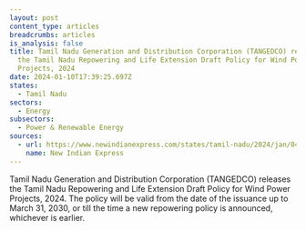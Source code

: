 ```yaml
---
layout: post
content_type: articles
breadcrumbs: articles
is_analysis: false
title: Tamil Nadu Generation and Distribution Corporation (TANGEDCO) releases
  the Tamil Nadu Repowering and Life Extension Draft Policy for Wind Power
  Projects, 2024
date: 2024-01-10T17:39:25.697Z
states:
  - Tamil Nadu
sectors:
  - Energy
subsectors:
  - Power & Renewable Energy
sources:
  - url: https://www.newindianexpress.com/states/tamil-nadu/2024/jan/04/tangedco-releases-draft-repowering-policy-for-wind-power-projects-in-tn-2647682.html
    name: New Indian Express
---
```

Tamil Nadu Generation and Distribution Corporation (TANGEDCO) releases the Tamil Nadu Repowering and Life Extension Draft Policy for Wind Power Projects, 2024. The policy will be valid from the date of the issuance up to March 31, 2030, or till the time a new repowering policy is announced, whichever is earlier.